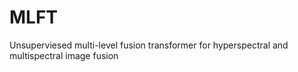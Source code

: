 # MLFT
Unsuperviesed multi-level fusion transformer for hyperspectral and multispectral image fusion 
